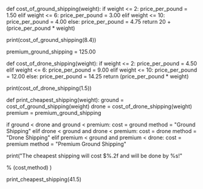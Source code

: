 def cost_of_ground_shipping(weight):
  if weight <= 2:
    price_per_pound = 1.50
  elif weight <= 6:
    price_per_pound = 3.00
  elif weight <= 10:
    price_per_pound = 4.00
  else:
    price_per_pound = 4.75
  return 20 + (price_per_pound * weight)

print(cost_of_ground_shipping(8.4))

premium_ground_shipping = 125.00

def cost_of_drone_shipping(weight):
  if weight <= 2:
    price_per_pound = 4.50
  elif weight <= 6:
    price_per_pound = 9.00
  elif weight <= 10:
    price_per_pound = 12.00
  else:
    price_per_pound = 14.25
  return (price_per_pound * weight)

print(cost_of_drone_shipping(1.5))

def print_cheapest_shipping(weight):
 ground = cost_of_ground_shipping(weight)
 drone = cost_of_drone_shipping(weight)
 premium = premium_ground_shipping

 if ground < drone and ground < premium:
  cost = ground
  method = "Ground Shipping"
 elif drone < ground and drone < premium:
  cost = drone
  method = "Drone Shipping"
 elif premium < ground and premium < drone:
  cost = premium
  method = "Premium Ground Shipping"
  
 print("The cheapest shipping will cost $%.2f and will be done by %s!"

  % (cost,method)
)

print_cheapest_shipping(41.5)

  
